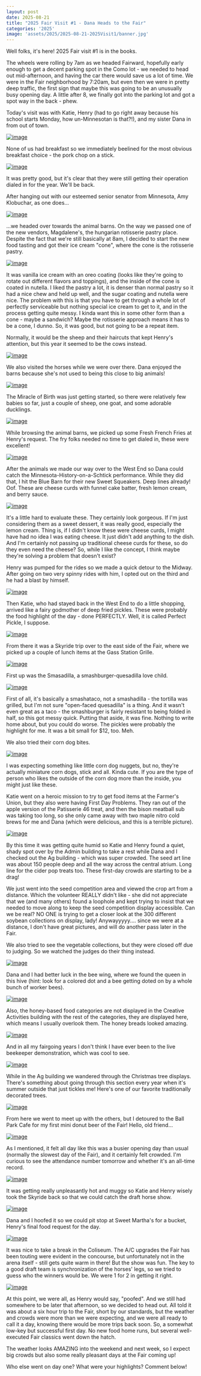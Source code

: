```yaml
---
layout: post
date: 2025-08-21
title: "2025 Fair Visit #1 - Dana Heads to the Fair"
categories: '2025'
image: 'assets/2025/2025-08-21-2025Visit1/banner.jpg'
---
```


Well folks, it's here! 2025 Fair visit #1 is in the books.

The wheels were rolling by 7am as we headed Fairward, hopefully early enough to get a decent parking spot in the Como lot - we needed to head out mid-afternoon, and having the car there would save us a lot of time. We were in the Fair neighborhood by 7:20am, but even then we were in pretty deep traffic, the first sign that maybe this was going to be an unusually busy opening day. A little after 8, we finally got into the parking lot and got a spot way in the back - phew.

Today's visit was with Katie, Henry (had to go right away because his school starts Monday, how un-Minnesotan is that?!), and my sister Dana in from out of town.

[![image](/assets/2025/2025-08-21-2025Visit1/PXL_20250821_132305915.jpg)](/assets/2025/2025-08-21-2025Visit1/PXL_20250821_132305915.jpg)

None of us had breakfast so we immediately beelined for the most obvious breakfast choice - the pork chop on a stick. 

[![image](/assets/2025/2025-08-21-2025Visit1/PXL_20250821_132847145.jpg)](/assets/2025/2025-08-21-2025Visit1/PXL_20250821_132847145.jpg)

It was pretty good, but it's clear that they were still getting their operation dialed in for the year. We'll be back.

After hanging out with our esteemed senior senator from Minnesota, Amy Klobuchar, as one does...

[![image](/assets/2025/2025-08-21-2025Visit1/PXL_20250821_134406773.MP.jpg)](/assets/2025/2025-08-21-2025Visit1/PXL_20250821_134406773.MP.jpg)

...we headed over towards the animal barns. On the way we passed one of the new vendors, Magdalene's, the hungarian rotisserie pastry place. Despite the fact that we're still basically at 8am, I decided to start the new food tasting and got their ice cream "cone", where the cone is the rotisserie pastry.

[![image](/assets/2025/2025-08-21-2025Visit1/PXL_20250821_135139330.jpg)](/assets/2025/2025-08-21-2025Visit1/PXL_20250821_135139330.jpg)

It was vanilla ice cream with an oreo coating (looks like they're going to rotate out different flavors and toppings), and the inside of the cone is coated in nutella. I liked the pastry a lot, it is denser than normal pastry so it had a nice chew and held up well, and the sugar coating and nutella were nice. The problem with this is that you have to get through a whole lot of perfectly serviceable but nothing special ice cream to get to it, and in the process getting quite messy. I kinda want this in some other form than a cone - maybe a sandwich? Maybe the rotisserie approach means it has to be a cone, I dunno. So, it was good, but not going to be a repeat item.

Normally, it would be the sheep and their haircuts that kept Henry's attention, but this year it seemed to be the cows instead.

[![image](/assets/2025/2025-08-21-2025Visit1/PXL_20250821_135837651.jpg)](/assets/2025/2025-08-21-2025Visit1/PXL_20250821_135837651.jpg)

We also visited the horses while we were over there. Dana enjoyed the barns because she's not used to being this close to big animals!

[![image](/assets/2025/2025-08-21-2025Visit1/PXL_20250821_142529528.jpg)](/assets/2025/2025-08-21-2025Visit1/PXL_20250821_142529528.jpg)

The Miracle of Birth was just getting started, so there were relatively few babies so far, just a couple of sheep, one goat, and some adorable ducklings.

[![image](/assets/2025/2025-08-21-2025Visit1/PXL_20250821_144306116.MP.jpg)](/assets/2025/2025-08-21-2025Visit1/PXL_20250821_144306116.MP.jpg)

While browsing the animal barns, we picked up some Fresh French Fries at Henry's request. The fry folks needed no time to get dialed in, these were excellent!

[![image](/assets/2025/2025-08-21-2025Visit1/PXL_20250821_144801412.jpg)](/assets/2025/2025-08-21-2025Visit1/PXL_20250821_144801412.jpg)

After the animals we made our way over to the West End so Dana could catch the Minnesota-History-on-a-Schtick performance. While they did that, I hit the Blue Barn for their new Sweet Squeakers. Deep lines already! Oof. These are cheese curds with funnel cake batter, fresh lemon cream, and berry sauce.

[![image](/assets/2025/2025-08-21-2025Visit1/PXL_20250821_152707372.jpg)](/assets/2025/2025-08-21-2025Visit1/PXL_20250821_152707372.jpg)

It's a little hard to evaluate these. They certainly look gorgeous. If I'm just considering them as a sweet dessert, it was really good, especially the lemon cream. Thing is, if I didn't know these were cheese curds, I might have had no idea I was eating cheese. It just didn't add anything to the dish. And I'm certainly not passing up traditional cheese curds for these, so do they even need the cheese? So, while I like the concept, I think maybe they're solving a problem that doesn't exist?

Henry was pumped for the rides so we made a quick detour to the Midway. After going on two very spinny rides with him, I opted out on the third and he had a blast by himself.

[![image](/assets/2025/2025-08-21-2025Visit1/PXL_20250821_162045412.jpg)](/assets/2025/2025-08-21-2025Visit1/PXL_20250821_162045412.jpg)

Then Katie, who had stayed back in the West End to do a little shopping, arrived like a fairy godmother of deep fried pickles. These were probably the food highlight of the day - done PERFECTLY. Well, it is called Perfect Pickle, I suppose.

[![image](/assets/2025/2025-08-21-2025Visit1/PXL_20250821_160155362~2.jpg)](/assets/2025/2025-08-21-2025Visit1/PXL_20250821_160155362~2.jpg)

From there it was a Skyride trip over to the east side of the Fair, where we picked up a couple of lunch items at the Gass Station Grille.

[![image](/assets/2025/2025-08-21-2025Visit1/PXL_20250821_163801733.jpg)](/assets/2025/2025-08-21-2025Visit1/PXL_20250821_163801733.jpg)

First up was the Smasadilla, a smashburger-quesadilla love child.

[![image](/assets/2025/2025-08-21-2025Visit1/PXL_20250821_170100987.jpg)](/assets/2025/2025-08-21-2025Visit1/PXL_20250821_170100987.jpg)

First of all, it's basically a smashataco, not a smashadilla - the tortilla was grilled, but I'm not sure "open-faced quesadilla" is a thing. And it wasn't even great as a taco - the smashburger is fairly resistant to being folded in half, so this got messy quick. Putting that aside, it was fine. Nothing to write home about, but you could do worse. The pickles were probably the highlight for me. It was a bit small for $12, too. Meh.

We also tried their corn dog bites.

[![image](/assets/2025/2025-08-21-2025Visit1/PXL_20250821_170808349.jpg)](/assets/2025/2025-08-21-2025Visit1/PXL_20250821_170808349.jpg)

I was expecting something like little corn dog nuggets, but no, they're actually miniature corn dogs, stick and all. Kinda cute. If you are the type of person who likes the outside of the corn dog more than the inside, you might just like these.

Katie went on a heroic mission to try to get food items at the Farmer's Union, but they also were having First Day Problems. They ran out of the apple version of the Patisserie 46 treat, and then the bison meatball sub was taking too long, so she only came away with two maple nitro cold brews for me and Dana (which were delicious, and this is a terrible picture).

[![image](/assets/2025/2025-08-21-2025Visit1/PXL_20250821_172052640.MP.jpg)](/assets/2025/2025-08-21-2025Visit1/PXL_20250821_172052640.MP.jpg)

By this time it was getting quite humid so Katie and Henry found a quiet, shady spot over by the Admin building to take a rest while Dana and I checked out the Ag building - which was super crowded. The seed art line was about 150 people deep and all the way across the central atrium. Long line for the cider pop treats too. These first-day crowds are starting to be a drag!

We just went into the seed competition area and viewed the crop art from a distance. Which the volunteer REALLY didn't like - she did not appreciate that we (and many others) found a loophole and kept trying to insist that we needed to move along to keep the seed competition display accessible. Can we be real? NO ONE is trying to get a closer look at the 300 different soybean collections on display, lady! Anywayyyyy.... since we were at a distance, I don't have great pictures, and will do another pass later in the Fair.

We also tried to see the vegetable collections, but they were closed off due to judging. So we watched the judges do their thing instead.

[![image](/assets/2025/2025-08-21-2025Visit1/PXL_20250821_173617982.jpg)](/assets/2025/2025-08-21-2025Visit1/PXL_20250821_173617982.jpg)

Dana and I had better luck in the bee wing, where we found the queen in this hive (hint: look for a colored dot and a bee getting doted on by a whole bunch of worker bees).

[![image](/assets/2025/2025-08-21-2025Visit1/PXL_20250821_174238916.jpg)](/assets/2025/2025-08-21-2025Visit1/PXL_20250821_174238916.jpg)

Also, the honey-based food categories are not displayed in the Creative Activities building with the rest of the categories, they are displayed here, which means I usually overlook them. The honey breads looked amazing.

[![image](/assets/2025/2025-08-21-2025Visit1/PXL_20250821_174134314.jpg)](/assets/2025/2025-08-21-2025Visit1/PXL_20250821_174134314.jpg)

And in all my fairgoing years I don't think I have ever been to the live beekeeper demonstration, which was cool to see.

[![image](/assets/2025/2025-08-21-2025Visit1/PXL_20250821_174625935.MP.jpg)](/assets/2025/2025-08-21-2025Visit1/PXL_20250821_174625935.MP.jpg)

While in the Ag building we wandered through the Christmas tree displays. There's something about going through this section every year when it's summer outside that just tickles me! Here's one of our favorite traditionally decorated trees.

[![image](/assets/2025/2025-08-21-2025Visit1/PXL_20250821_173817446.jpg)](/assets/2025/2025-08-21-2025Visit1/PXL_20250821_173817446.jpg)

From here we went to meet up with the others, but I detoured to the Ball Park Cafe for my first mini donut beer of the Fair! Hello, old friend...

[![image](/assets/2025/2025-08-21-2025Visit1/PXL_20250821_175154944.MP.jpg)](/assets/2025/2025-08-21-2025Visit1/PXL_20250821_175154944.MP.jpg)

As I mentioned, it felt all day like this was a busier opening day than usual (normally the slowest day of the Fair), and it certainly felt crowded. I'm curious to see the attendance number tomorrow and whether it's an all-time record.

[![image](/assets/2025/2025-08-21-2025Visit1/PXL_20250821_175409659.jpg)](/assets/2025/2025-08-21-2025Visit1/PXL_20250821_175409659.jpg)

It was getting really unpleasantly hot and muggy so Katie and Henry wisely took the Skyride back so that we could catch the draft horse show.

[![image](/assets/2025/2025-08-21-2025Visit1/PXL_20250821_180621010.jpg)](/assets/2025/2025-08-21-2025Visit1/PXL_20250821_180621010.jpg)

Dana and I hoofed it so we could pit stop at Sweet Martha's for a bucket, Henry's final food request for the day.

[![image](/assets/2025/2025-08-21-2025Visit1/PXL_20250821_181145114.jpg)](/assets/2025/2025-08-21-2025Visit1/PXL_20250821_181145114.jpg)

It was nice to take a break in the Coliseum. The A/C upgrades the Fair has been touting were evident in the concourse, but unfortunately not in the arena itself - still gets quite warm in there! But the show was fun. The key to a good draft team is synchronization of the horses' legs, so we tried to guess who the winners would be. We were 1 for 2 in getting it right.

[![image](/assets/2025/2025-08-21-2025Visit1/PXL_20250821_182316836.jpg)](/assets/2025/2025-08-21-2025Visit1/PXL_20250821_182316836.jpg)

At this point, we were all, as Henry would say, "poofed". And we still had somewhere to be later that afternoon, so we decided to head out. All told it was about a six hour trip to the Fair, short by our standards, but the weather and crowds were more than we were expecting, and we were all ready to call it a day, knowing there would be more trips back soon. So, a somewhat low-key but successful first day. No new food home runs, but several well-executed Fair classics went down the hatch.

The weather looks AMAZING into the weekend and next week, so I expect big crowds but also some really pleasant days at the Fair coming up!

Who else went on day one? What were your highlights? Comment below!

